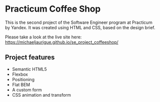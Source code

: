 # Practicum Coffee Shop

This is the second project of the Software Engineer program at Practicum by Yandex. It was created using HTML and CSS, based on the design brief.

Please take a look at the live site here: https://michaeljaurigue.github.io/se_project_coffeeshop/

## Project features

- Semantic HTML5
- Flexbox
- Positioning
- Flat BEM
- A custom form
- CSS animation and transform

